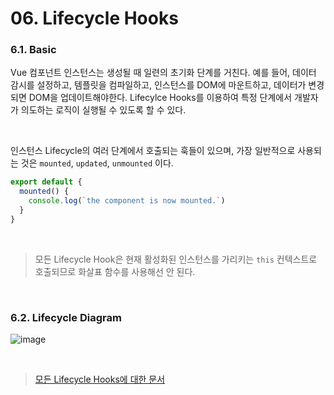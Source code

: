 # 06. Lifecycle Hooks

### 6.1. Basic

Vue 컴포넌트 인스턴스는 생성될 때 일련의 초기화 단계를 거친다. 예를 들어, 데이터 감시를 설정하고, 템플릿을 컴파일하고, 인스턴스를 DOM에 마운트하고, 데이터가 변경되면 DOM을 업데이트해야한다. Lifecylce Hooks를 이용하여 특정 단계에서 개발자가 의도하는 로직이 실행될 수 있도록 할 수 있다.

<br>

인스턴스 Lifecycle의 여러 단계에서 호출되는 훅들이 있으며, 가장 일반적으로 사용되는 것은 `mounted`, `updated`, `unmounted` 이다.

```jsx
export default {
  mounted() {
    console.log(`the component is now mounted.`)
  }
}
```

<br>

> 모든 Lifecycle Hook은 현재 활성화된 인스턴스를 가리키는 `this` 컨텍스트로 호출되므로 화살표 함수를 사용해선 안 된다.

<br>

### 6.2. Lifecycle Diagram

![image](https://user-images.githubusercontent.com/70627979/211135186-788df9eb-cf88-46bb-a4b1-7e33a475dd37.png)

<br>

> [모든 Lifecycle Hooks에 대한 문서](https://vuejs.org/api/options-lifecycle.html)
